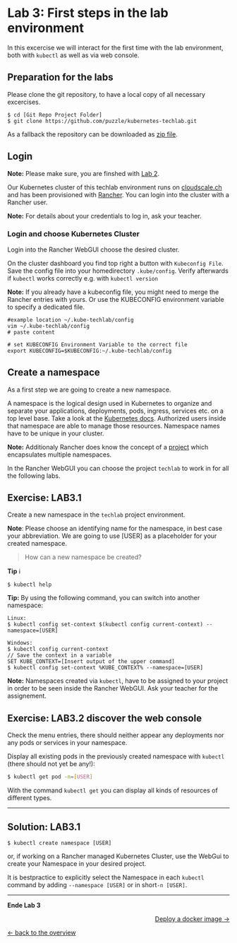 # Lab 3: First steps in the lab environment

In this excercise we will interact for the first time with the lab environment, both with `kubectl` as well as via web console.


## Preparation for the labs

Please clone the git repository, to have a local copy of all necessary excercises.

```
$ cd [Git Repo Project Folder]
$ git clone https://github.com/puzzle/kubernetes-techlab.git
```

As a fallback the repository can be downloaded as [zip file](https://github.com/puzzle/kubernetes-techlab/archive/rancherversion.zip).


## Login

**Note:** Please make sure, you are finshed with [Lab 2](02_cli.md).

Our Kubernetes cluster of this techlab environment runs on [cloudscale.ch](cloudscale.ch) and has been provisioned with [Rancher](https://rancher.com/). You can login into the cluster with a Rancher user.

**Note:** For details about your credentials to log in, ask your teacher.



### Login and choose Kubernetes Cluster

Login into the Rancher WebGUI choose the desired cluster.

On the cluster dashboard you find top right a button with `Kubeconfig File`. Save the config file into your homedirectory `.kube/config`. Verify afterwards if `kubectl` works correctly e.g. with `kubectl version`

**Note:** If you already have a kubeconfig file, you might need to merge the Rancher entries with yours. Or use the KUBECONFIG environment variable to specify a dedicated file.

```
#example location ~/.kube-techlab/config
vim ~/.kube-techlab/config
# paste content 

# set KUBECONFIG Environment Variable to the correct file
export KUBECONFIG=$KUBECONFIG:~/.kube-techlab/config
```


## Create a namespace

As a first step we are going to create a new namespace. 

A namespace is the logical design used in Kubernetes to organize and separate your applications, deployments, pods, ingress, services etc. on a top level base. Take a look at the [Kubernetes docs](https://kubernetes.io/docs/concepts/overview/working-with-objects/namespaces/). Authorized users inside that namespace are able to manage those resources. Namespace names have to be unique in your cluster.

**Note:** Additionaly Rancher does know the concept of a [project](https://rancher.com/docs/rancher/v2.x/en/cluster-admin/projects-and-namespaces/) which encapsulates multiple namespaces.

In the Rancher WebGUI you can choose the project `techlab` to work in for all the following labs.

## Exercise: LAB3.1

Create a new namespace in the `techlab` project environment.

**Note**: Please choose an identifying name for the namespace, in best case your abbreviation. We are going to use [USER] as a placeholder for your created namespace.

> How can a new namespace be created?

**Tip** :information_source:
```
$ kubectl help
```

**Tip:** By using the following command, you can switch into another namespace:
```
Linux:
$ kubectl config set-context $(kubectl config current-context) --namespace=[USER]
```

```
Windows:
$ kubectl config current-context
// Save the context in a variable
SET KUBE_CONTEXT=[Insert output of the upper command]
$ kubectl config set-context %KUBE_CONTEXT% --namespace=[USER]
```


**Note:** Namespaces created via `kubectl`, have to be assigned to your project in order to be seen inside the Rancher WebGUI. Ask your teacher for the assignement.

## Exercise: LAB3.2 discover the web console


Check the menu entries, there should neither appear any deployments nor any pods or services in your namespace.

Display all existing pods in the previously created namespace with `kubectl`  (there should not yet be any!):

```bash
$ kubectl get pod -n=[USER]
```

With the command `kubectl get` you can display all kinds of resources of different types.

---

## Solution: LAB3.1

```
$ kubectl create namespace [USER]
```

or, if working on a Rancher managed Kubernetes Cluster, use the WebGui to create your Namespace in your desired project.


It is bestpractice to explicitly select the Namespace in each `kubectl` command by adding `--namespace [USER]` or in short`-n [USER]`.

---

**Ende Lab 3**

<p width="100px" align="right"><a href="04_deploy_dockerimage.md">Deploy a docker image →</a></p>

[← back to the overview](../README.md)
